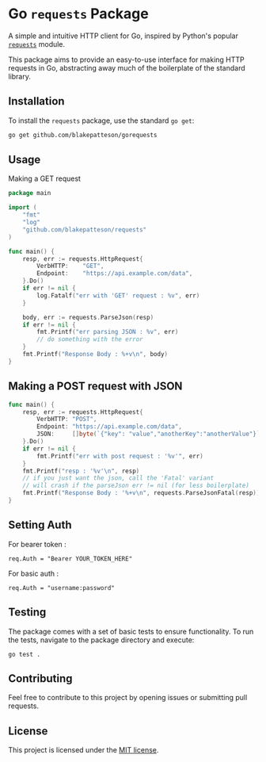 # Go `requests` Package

A simple and intuitive HTTP client for Go, inspired by Python's popular [`requests`](https://pypi.org/project/requests/) module.

This package aims to provide an easy-to-use interface for making HTTP requests in Go, abstracting away much of the boilerplate of the standard library.

## Installation

To install the `requests` package, use the standard `go get`:

```bash
go get github.com/blakepatteson/gorequests
```

## Usage

Making a GET request

```go
package main

import (
	"fmt"
	"log"
	"github.com/blakepatteson/requests"
)

func main() {
	resp, err := requests.HttpRequest{
		VerbHTTP:    "GET",
		Endpoint:    "https://api.example.com/data",
	}.Do()
	if err != nil {
		log.Fatalf("err with 'GET' request : %v", err)
	}

	body, err := requests.ParseJson(resp)
	if err != nil {
		fmt.Printf("err parsing JSON : %v", err)
		// do something with the error
    }
	fmt.Printf("Response Body : %+v\n", body)
}
```

## Making a POST request with JSON

```go
func main() {
	resp, err := requests.HttpRequest{
		VerbHTTP: "POST",
		Endpoint: "https://api.example.com/data",
		JSON:     []byte(`{"key": "value","anotherKey":"anotherValue"}`),
	}.Do()
	if err != nil {
		fmt.Printf("err with post request : '%v'", err)
	}
	fmt.Printf("resp : '%v'\n", resp)
	// if you just want the json, call the 'Fatal' variant
	// will crash if the parseJson err != nil (for less boilerplate)
	fmt.Printf("Response Body : '%+v\n", requests.ParseJsonFatal(resp))
}

```

## Setting Auth

For bearer token :

```
req.Auth = "Bearer YOUR_TOKEN_HERE"
```

For basic auth :

```
req.Auth = "username:password"
```

## Testing

The package comes with a set of basic tests to ensure functionality. To run the tests, navigate to the package directory and execute:

```
go test .
```

## Contributing

Feel free to contribute to this project by opening issues or submitting pull requests.

## License

This project is licensed under the [MIT license](/LICENSE).
